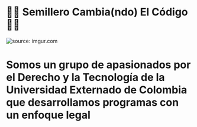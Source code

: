 # 👩‍💻 Semillero Cambia(ndo) El Código 👨‍💻

<p href="https://imgur.com/DDBSyDf"><img src="https://i.imgur.com/DDBSyDf.png" title="source: imgur.com" /></p>

<H1> Somos un grupo de apasionados por el Derecho y la Tecnología de la Universidad Externado de Colombia que desarrollamos programas con un enfoque legal</h1

